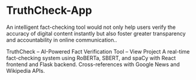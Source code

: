 # TruthCheck-App
An intelligent fact-checking tool would not only help users verify the accuracy of digital content instantly but also foster greater transparency and accountability in online communication..

TruthCheck – AI-Powered Fact Verification Tool – View Project A real-time fact-checking system using RoBERTa, SBERT, and spaCy with React frontend and Flask backend. Cross-references with Google News and Wikipedia APIs.
